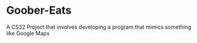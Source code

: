 # Goober-Eats
A CS32 Project that involves developing a program that mimics something like Google Maps
